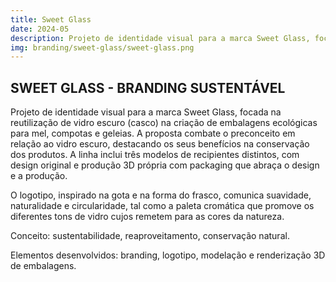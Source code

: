 ```yaml
---
title: Sweet Glass
date: 2024-05
description: Projeto de identidade visual para a marca Sweet Glass, focada na reutilização de vidro escuro (casco) na criação de embalagens ecológicas para mel, compotas e geleias. A proposta combate o preconceito em relação ao vidro escuro, destacando os seus benefícios na conservação dos produtos. A linha inclui três modelos de recipientes distintos, com design original e produção 3D própria com packaging que abraça o design e a produção.
img: branding/sweet-glass/sweet-glass.png
---
```


## SWEET GLASS - BRANDING SUSTENTÁVEL

Projeto de identidade visual para a marca Sweet Glass, focada na reutilização de vidro escuro (casco) na criação de embalagens ecológicas para mel, compotas e geleias. A proposta combate o preconceito em relação ao vidro escuro, destacando os seus benefícios na conservação dos produtos. A linha inclui três modelos de recipientes distintos, com design original e produção 3D própria com packaging que abraça o design e a produção.

O logotipo, inspirado na gota e na forma do frasco, comunica suavidade, naturalidade e circularidade, tal como a paleta cromática que promove os diferentes tons de vidro cujos remetem para as cores da natureza.

Conceito: sustentabilidade, reaproveitamento, conservação natural.

Elementos desenvolvidos: branding, logotipo, modelação e renderização 3D de embalagens.
